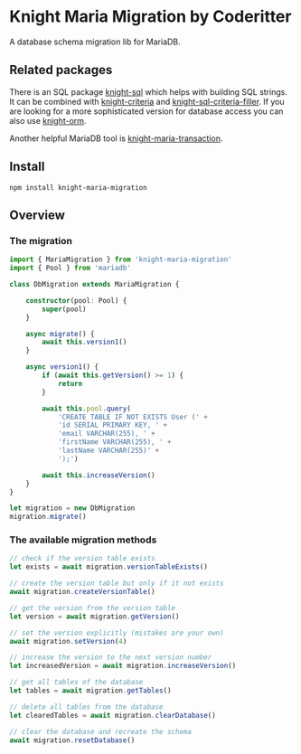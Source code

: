 # Knight Maria Migration by Coderitter

A database schema migration lib for MariaDB.

## Related packages

There is an SQL package [knight-sql](https://github.com/c0deritter/knight-sql) which helps with building SQL strings. It can be combined with [knight-criteria](https://github.com/c0deritter/knight-criteria) and [knight-sql-criteria-filler](https://github.com/c0deritter/knight-sql-criteria-filler). If you are looking for a more sophisticated version for database access you can also use [knight-orm](https://github.com/c0deritter/knight-orm).

Another helpful MariaDB tool is [knight-maria-transaction](https://github.com/c0deritter/knight-maria-transaction).

## Install

`npm install knight-maria-migration`

## Overview

### The migration

```typescript
import { MariaMigration } from 'knight-maria-migration'
import { Pool } from 'mariadb'

class DbMigration extends MariaMigration {

    constructor(pool: Pool) {
        super(pool)
    }

    async migrate() {
        await this.version1()
    }

    async version1() {
        if (await this.getVersion() >= 1) {
            return 
        }

        await this.pool.query(
            'CREATE TABLE IF NOT EXISTS User (' +
            'id SERIAL PRIMARY KEY, ' +
            'email VARCHAR(255), ' +
            'firstName VARCHAR(255), ' +
            'lastName VARCHAR(255)' +
            ');')

        await this.increaseVersion()
    }
}

let migration = new DbMigration
migration.migrate()
```

### The available migration methods

```typescript
// check if the version table exists
let exists = await migration.versionTableExists()

// create the version table but only if it not exists
await migration.createVersionTable()

// get the version from the version table
let version = await migration.getVersion()

// set the version explicitly (mistakes are your own)
await migration.setVersion(4)

// increase the version to the next version number
let increasedVersion = await migration.increaseVersion()

// get all tables of the database
let tables = await migration.getTables()

// delete all tables from the database
let clearedTables = await migration.clearDatabase()

// clear the database and recreate the schema
await migration.resetDatabase()
```